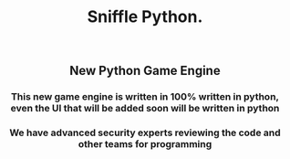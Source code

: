 <div align="center">
  <h1>Sniffle Python.</h1><br>
  <h2>New Python Game Engine</h2>
  <h3>This new game engine is written in <strong>100%</strong> written in python, even the UI that will be added soon will be written in python</h3>
  <h3>We have advanced security experts reviewing the code and other teams for programming</h3>
  </div>
